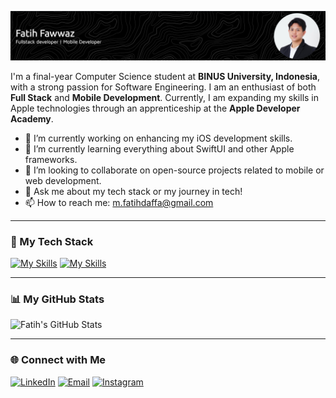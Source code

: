 ![Header](img/github-header-3.png)



I'm a final-year Computer Science student at **BINUS University, Indonesia**, with a strong passion for Software Engineering. I am an enthusiast of both **Full Stack** and **Mobile Development**. Currently, I am expanding my skills in Apple technologies through an apprenticeship at the **Apple Developer Academy**.

- 🔭 I’m currently working on enhancing my iOS development skills.
- 🌱 I’m currently learning everything about SwiftUI and other Apple frameworks.
- 👯 I’m looking to collaborate on open-source projects related to mobile or web development.
- 💬 Ask me about my tech stack or my journey in tech!
- 📫 How to reach me: [m.fatihdaffa@gmail.com](mailto:m.fatihdaffa@gmail.com)

---

### 🔧 My Tech Stack

[![My Skills](https://skillicons.dev/icons?i=java,cs,js,ts,python,dart,go,swift,dotnet,next,flask,flutter,pytorch)](https://skillicons.dev)
[![My Skills](https://skillicons.dev/icons?i=mysql,postgres,firebase,azure,docker,jenkins,git)](https://skillicons.dev)

---

### 📊 My GitHub Stats

![Fatih's GitHub Stats](https://github-readme-stats.vercel.app/api?username=fatih-fwzzz&show_icons=true&locale=en&theme=tokyonight)

---

### 🌐 Connect with Me

<!-- [![Website](https://img.shields.io/badge/Website-fatih--fwzzz.dev-blue?style=for-the-badge&logo=About.me&logoColor=white)](https://fatih-fwzzz.dev) -->
[![LinkedIn](https://img.shields.io/badge/LinkedIn-0A66C2?style=for-the-badge&logo=linkedin&logoColor=white)](https://linkedin.com/in/fatih-daffa-fawwaz-5a28a123b/)
[![Email](https://img.shields.io/badge/Email-m.fatihdaffa@gmail.com-D14836?style=for-the-badge&logo=gmail&logoColor=white)](mailto:m.fatihdaffa@gmail.com)
[![Instagram](https://img.shields.io/badge/Instagram-E4405F?style=for-the-badge&logo=instagram&logoColor=white)](https://instagram.com/fatih.fawwaz07/)